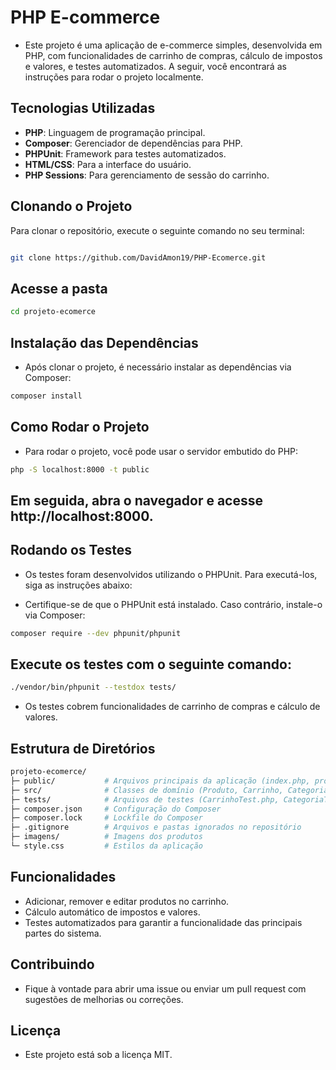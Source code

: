 # PHP E-commerce

- Este projeto é uma aplicação de e-commerce simples, desenvolvida em PHP, com funcionalidades de carrinho de compras, cálculo de impostos e valores, e testes automatizados. A seguir, você encontrará as instruções para rodar o projeto localmente.

## Tecnologias Utilizadas

- **PHP**: Linguagem de programação principal.
- **Composer**: Gerenciador de dependências para PHP.
- **PHPUnit**: Framework para testes automatizados.
- **HTML/CSS**: Para a interface do usuário.
- **PHP Sessions**: Para gerenciamento de sessão do carrinho.

## Clonando o Projeto
Para clonar o repositório, execute o seguinte comando no seu terminal:

```bash

git clone https://github.com/DavidAmon19/PHP-Ecomerce.git

```

## Acesse a pasta

```bash
cd projeto-ecomerce

```


## Instalação das Dependências
- Após clonar o projeto, é necessário instalar as dependências via Composer:

``` bash
composer install

```

## Como Rodar o Projeto

- Para rodar o projeto, você pode usar o servidor embutido do PHP:

```bash
php -S localhost:8000 -t public

```

## Em seguida, abra o navegador e acesse http://localhost:8000.

## Rodando os Testes
- Os testes foram desenvolvidos utilizando o PHPUnit. Para executá-los, siga as instruções abaixo:

- Certifique-se de que o PHPUnit está instalado. Caso contrário, instale-o via Composer:

```bash
composer require --dev phpunit/phpunit

```

## Execute os testes com o seguinte comando:

```bash
./vendor/bin/phpunit --testdox tests/

```

- Os testes cobrem funcionalidades de carrinho de compras e cálculo de valores.

## Estrutura de Diretórios

```bash
projeto-ecomerce/
├─ public/           # Arquivos principais da aplicação (index.php, produtos.php, resumo.php)
├─ src/              # Classes de domínio (Produto, Carrinho, Categoria)
├─ tests/            # Arquivos de testes (CarrinhoTest.php, CategoriaTest.php)
├─ composer.json     # Configuração do Composer
├─ composer.lock     # Lockfile do Composer
├─ .gitignore        # Arquivos e pastas ignorados no repositório
├─ imagens/          # Imagens dos produtos
└─ style.css         # Estilos da aplicação
```

## Funcionalidades
- Adicionar, remover e editar produtos no carrinho.
- Cálculo automático de impostos e valores.
- Testes automatizados para garantir a funcionalidade das principais partes do sistema.

## Contribuindo
- Fique à vontade para abrir uma issue ou enviar um pull request com sugestões de melhorias ou correções.

## Licença
- Este projeto está sob a licença MIT.